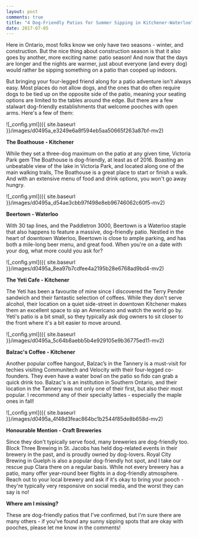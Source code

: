 ```yaml
---
layout: post
comments: true
title: "4 Dog-Friendly Patios for Summer Sipping in Kitchener-Waterloo"
date: 2017-07-05
---
```


Here in Ontario, most folks know we only have two seasons - winter, and construction. But the nice thing about construction season is that it also goes by another, more exciting name: patio season! And now that the days are longer and the nights are warmer, just about everyone (and every dog) would rather be sipping something on a patio than cooped up indoors.

But bringing your four-legged friend along for a patio adventure isn't always easy. Most places do not allow dogs, and the ones that do often require dogs to be tied up on the opposite side of the patio, meaning your seating options are limited to the tables around the edge. But there are a few stalwart dog-friendly establishments that welcome pooches with open arms. Here's a few of them:

![_config.yml]({{ site.baseurl }}/images/d0495a_e3249e6a8f594eb5aa50665f263a87bf-mv2)

**The Boathouse - Kitchener**

While they set a three-dog maximum on the patio at any given time, Victoria Park gem The Boathouse is dog-friendly, at least as of 2016. Boasting an unbeatable view of the lake in Victoria Park, and located along one of the main walking trails, The Boathouse is a great place to start or finish a walk. And with an extensive menu of food and drink options, you won't go away hungry.

![_config.yml]({{ site.baseurl }}/images/d0495a_d54ae3cbb97f498e8eb96746062c60f5-mv2)

**Beertown - Waterloo**

With 30 tap lines, and the Paddletron 3000, Beertown is a Waterloo staple that also happens to feature a massive, dog-friendly patio. Nestled in the heart of downtown Waterloo, Beertown is close to ample parking, and has both a mile-long beer menu, and great food. When you're on a date with your dog, what more could you ask for?


![_config.yml]({{ site.baseurl }}/images/d0495a_8ea97b7cdfee4a2195b28e6768ad9bd4-mv2)

**The Yeti Cafe - Kitchener**

The Yeti has been a favourite of mine since I discovered the Terry Pender sandwich and their fantastic selection of coffees. While they don't serve alcohol, their location on a quiet side-street in downtown Kitchener makes them an excellent space to sip an Americano and watch the world go by. Yeti's patio is a bit small, so they typically ask dog owners to sit closer to the front where it's a bit easier to move around.

![_config.yml]({{ site.baseurl }}/images/d0495a_5c64b8aebb5b4e929105e9b36775ed11-mv2)

**Balzac's Coffee - Kitchener**

Another popular coffee hangout, Balzac’s in the Tannery is a must-visit for techies visiting Communitech and Velocity with their four-legged co-founders. They even have a water bowl on the patio so fido can grab a quick drink too. Balzac's is an institution in Southern Ontario, and their location in the Tannery was not only one of their first, but also their most popular. I recommend any of their specialty lattes - especially the maple ones in fall!

![_config.yml]({{ site.baseurl }}/images/d0495a_4f48d3feac864bc1b2544f85de8b658d-mv2)

**Honourable Mention - Craft Breweries**

Since they don't typically serve food, many breweries are dog-friendly too. Block Three Brewing in St. Jacobs has held dog-related events in their brewery in the past, and is proudly owned by dog-lovers. Royal City Brewing in Guelph is also a popular dog-friendly hot spot, and I take our rescue pup Clara there on a regular basis. While not every brewery has a patio, many offer year-round beer flights in a dog-friendly atmosphere. Reach out to your local brewery and ask if it's okay to bring your pooch - they're typically very responsive on social media, and the worst they can say is no!

**Where am I missing?**

These are dog-friendly patios that I've confirmed, but I'm sure there are many others - if you've found any sunny sipping spots that are okay with pooches, please let me know in the comments!
